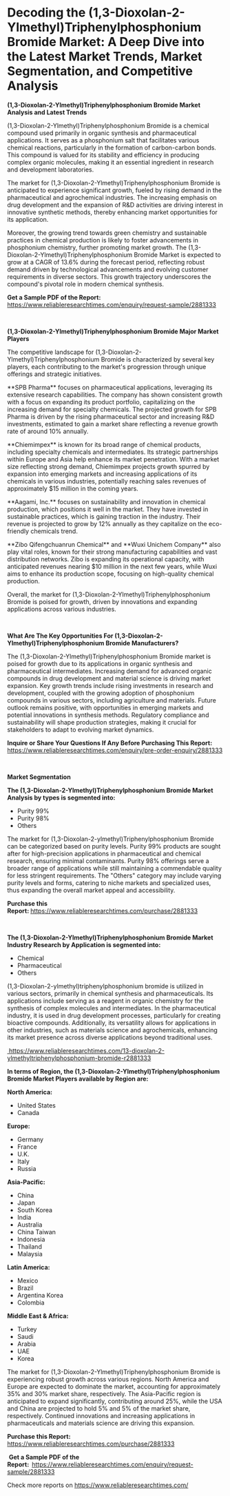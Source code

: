 <p><h1>Decoding the (1,3-Dioxolan-2-Ylmethyl)Triphenylphosphonium Bromide Market: A Deep Dive into the Latest Market Trends, Market Segmentation, and Competitive Analysis</h1></p><p><strong>(1,3-Dioxolan-2-Ylmethyl)Triphenylphosphonium Bromide Market Analysis and Latest Trends</strong></p>
<p><p>(1,3-Dioxolan-2-Ylmethyl)Triphenylphosphonium Bromide is a chemical compound used primarily in organic synthesis and pharmaceutical applications. It serves as a phosphonium salt that facilitates various chemical reactions, particularly in the formation of carbon-carbon bonds. This compound is valued for its stability and efficiency in producing complex organic molecules, making it an essential ingredient in research and development laboratories.</p><p>The market for (1,3-Dioxolan-2-Ylmethyl)Triphenylphosphonium Bromide is anticipated to experience significant growth, fueled by rising demand in the pharmaceutical and agrochemical industries. The increasing emphasis on drug development and the expansion of R&D activities are driving interest in innovative synthetic methods, thereby enhancing market opportunities for its application. </p><p>Moreover, the growing trend towards green chemistry and sustainable practices in chemical production is likely to foster advancements in phosphonium chemistry, further promoting market growth. The (1,3-Dioxolan-2-Ylmethyl)Triphenylphosphonium Bromide Market is expected to grow at a CAGR of 13.6% during the forecast period, reflecting robust demand driven by technological advancements and evolving customer requirements in diverse sectors. This growth trajectory underscores the compound's pivotal role in modern chemical synthesis.</p></p>
<p><strong>Get a Sample PDF of the Report:&nbsp;</strong> <a href="https://www.reliableresearchtimes.com/enquiry/request-sample/2881333?utm_campaign=2181&utm_medium=2&utm_source=Github&utm_content=ia&utm_term=12032025&utm_id=13-dioxolan-2-ylmethyltriphenylphosphonium-bromide">https://www.reliableresearchtimes.com/enquiry/request-sample/2881333</a></p>
<p>&nbsp;</p>
<p><strong>(1,3-Dioxolan-2-Ylmethyl)Triphenylphosphonium Bromide Major Market Players</strong></p>
<p><p>The competitive landscape for (1,3-Dioxolan-2-Ylmethyl)Triphenylphosphonium Bromide is characterized by several key players, each contributing to the market's progression through unique offerings and strategic initiatives.</p><p>**SPB Pharma** focuses on pharmaceutical applications, leveraging its extensive research capabilities. The company has shown consistent growth with a focus on expanding its product portfolio, capitalizing on the increasing demand for specialty chemicals. The projected growth for SPB Pharma is driven by the rising pharmaceutical sector and increasing R&D investments, estimated to gain a market share reflecting a revenue growth rate of around 10% annually.</p><p>**Chiemimpex** is known for its broad range of chemical products, including specialty chemicals and intermediates. Its strategic partnerships within Europe and Asia help enhance its market penetration. With a market size reflecting strong demand, Chiemimpex projects growth spurred by expansion into emerging markets and increasing applications of its chemicals in various industries, potentially reaching sales revenues of approximately $15 million in the coming years.</p><p>**Aagami, Inc.** focuses on sustainability and innovation in chemical production, which positions it well in the market. They have invested in sustainable practices, which is gaining traction in the industry. Their revenue is projected to grow by 12% annually as they capitalize on the eco-friendly chemicals trend.</p><p>**Zibo Qifengchuanrun Chemical** and **Wuxi Unichem Company** also play vital roles, known for their strong manufacturing capabilities and vast distribution networks. Zibo is expanding its operational capacity, with anticipated revenues nearing $10 million in the next few years, while Wuxi aims to enhance its production scope, focusing on high-quality chemical production.</p><p>Overall, the market for (1,3-Dioxolan-2-Ylmethyl)Triphenylphosphonium Bromide is poised for growth, driven by innovations and expanding applications across various industries.</p></p>
<p>&nbsp;</p>
<p><strong>What Are The Key Opportunities For (1,3-Dioxolan-2-Ylmethyl)Triphenylphosphonium Bromide Manufacturers?</strong></p>
<p><p>The (1,3-Dioxolan-2-Ylmethyl)Triphenylphosphonium Bromide market is poised for growth due to its applications in organic synthesis and pharmaceutical intermediates. Increasing demand for advanced organic compounds in drug development and material science is driving market expansion. Key growth trends include rising investments in research and development, coupled with the growing adoption of phosphonium compounds in various sectors, including agriculture and materials. Future outlook remains positive, with opportunities in emerging markets and potential innovations in synthesis methods. Regulatory compliance and sustainability will shape production strategies, making it crucial for stakeholders to adapt to evolving market dynamics.</p></p>
<p><strong>Inquire or Share Your Questions If Any Before Purchasing This Report:</strong> <a href="https://www.reliableresearchtimes.com/enquiry/pre-order-enquiry/2881333?utm_campaign=2181&utm_medium=2&utm_source=Github&utm_content=ia&utm_term=12032025&utm_id=13-dioxolan-2-ylmethyltriphenylphosphonium-bromide">https://www.reliableresearchtimes.com/enquiry/pre-order-enquiry/2881333</a></p>
<p>&nbsp;</p>
<p><strong>Market Segmentation</strong></p>
<p><strong>The (1,3-Dioxolan-2-Ylmethyl)Triphenylphosphonium Bromide Market Analysis by types is segmented into:</strong></p>
<p><ul><li>Purity 99%</li><li>Purity 98%</li><li>Others</li></ul></p>
<p><p>The market for (1,3-Dioxolan-2-ylmethyl)Triphenylphosphonium Bromide can be categorized based on purity levels. Purity 99% products are sought after for high-precision applications in pharmaceutical and chemical research, ensuring minimal contaminants. Purity 98% offerings serve a broader range of applications while still maintaining a commendable quality for less stringent requirements. The "Others" category may include varying purity levels and forms, catering to niche markets and specialized uses, thus expanding the overall market appeal and accessibility.</p></p>
<p><strong>Purchase this Report:&nbsp;</strong><a href="https://www.reliableresearchtimes.com/purchase/2881333?utm_campaign=2181&utm_medium=2&utm_source=Github&utm_content=ia&utm_term=12032025&utm_id=13-dioxolan-2-ylmethyltriphenylphosphonium-bromide">https://www.reliableresearchtimes.com/purchase/2881333</a></p>
<p>&nbsp;</p>
<p><strong>The (1,3-Dioxolan-2-Ylmethyl)Triphenylphosphonium Bromide Market Industry Research by Application is segmented into:</strong></p>
<p><ul><li>Chemical</li><li>Pharmaceutical</li><li>Others</li></ul></p>
<p><p>(1,3-Dioxolan-2-ylmethyl)triphenylphosphonium bromide is utilized in various sectors, primarily in chemical synthesis and pharmaceuticals. Its applications include serving as a reagent in organic chemistry for the synthesis of complex molecules and intermediates. In the pharmaceutical industry, it is used in drug development processes, particularly for creating bioactive compounds. Additionally, its versatility allows for applications in other industries, such as materials science and agrochemicals, enhancing its market presence across diverse applications beyond traditional uses.</p></p>
<p><a href="https://www.reliableresearchtimes.com/13-dioxolan-2-ylmethyltriphenylphosphonium-bromide-r2881333?utm_campaign=2181&utm_medium=2&utm_source=Github&utm_content=ia&utm_term=12032025&utm_id=13-dioxolan-2-ylmethyltriphenylphosphonium-bromide">&nbsp;https://www.reliableresearchtimes.com/13-dioxolan-2-ylmethyltriphenylphosphonium-bromide-r2881333</a></p>
<p><strong>In terms of Region, the (1,3-Dioxolan-2-Ylmethyl)Triphenylphosphonium Bromide Market Players available by Region are:</strong></p>
<p>
    <p> <strong> North America: </strong>
        <ul>
            <li>United States</li>
            <li>Canada</li>
        </ul>
        </p> 
    <p> <strong> Europe: </strong>
        <ul>
            <li>Germany</li>
            <li>France</li>
            <li>U.K.</li>
            <li>Italy</li>
            <li>Russia</li>
        </ul>
        </p> 
    <p> <strong> Asia-Pacific: </strong>
        <ul>
            <li>China</li>
            <li>Japan</li>
            <li>South Korea</li>
            <li>India</li>
            <li>Australia</li>
            <li>China Taiwan</li>
            <li>Indonesia</li>
            <li>Thailand</li>
            <li>Malaysia</li>
        </ul>
        </p> 
    <p> <strong> Latin America: </strong>
        <ul>
            <li>Mexico</li>
            <li>Brazil</li>
            <li>Argentina Korea</li>
            <li>Colombia</li>
        </ul>
        </p> 
    <p> <strong> Middle East & Africa: </strong>
        <ul>
            <li>Turkey</li>
            <li>Saudi</li>
            <li>Arabia</li>
            <li>UAE</li>
            <li>Korea</li>
        </ul>
    </p>
    </p>
<p><p>The market for (1,3-Dioxolan-2-Ylmethyl)Triphenylphosphonium Bromide is experiencing robust growth across various regions. North America and Europe are expected to dominate the market, accounting for approximately 35% and 30% market share, respectively. The Asia-Pacific region is anticipated to expand significantly, contributing around 25%, while the USA and China are projected to hold 5% and 5% of the market share, respectively. Continued innovations and increasing applications in pharmaceuticals and materials science are driving this expansion.</p></p>
<p><strong>Purchase this Report: </strong><a href="https://www.reliableresearchtimes.com/purchase/2881333?utm_campaign=2181&utm_medium=2&utm_source=Github&utm_content=ia&utm_term=12032025&utm_id=13-dioxolan-2-ylmethyltriphenylphosphonium-bromide">https://www.reliableresearchtimes.com/purchase/2881333</a></p>
<p>&nbsp;<strong>Get a Sample PDF of the Report:&nbsp;&nbsp;</strong><a href="https://www.reliableresearchtimes.com/enquiry/request-sample/2881333?utm_campaign=2181&utm_medium=2&utm_source=Github&utm_content=ia&utm_term=12032025&utm_id=13-dioxolan-2-ylmethyltriphenylphosphonium-bromide">https://www.reliableresearchtimes.com/enquiry/request-sample/2881333</a></p>
<p><strong></strong></p>
<p>Check more reports on <a href="https://www.reliableresearchtimes.com/?utm_campaign=2181&utm_medium=2&utm_source=Github&utm_content=ia&utm_term=12032025&utm_id=13-dioxolan-2-ylmethyltriphenylphosphonium-bromide">https://www.reliableresearchtimes.com/</a></p>